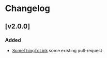 # Changelog

## [v2.0.0]

### Added

- [SomeThingToLink] some existing pull-request

[SomeThingToLink]: https://someUrl.com
